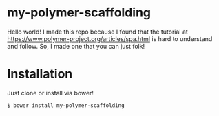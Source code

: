 # my-polymer-scaffolding
Hello world! I made this repo because I found that the tutorial at https://www.polymer-project.org/articles/spa.html is hard to understand and follow. So, I made one that you can just folk!

# Installation
Just clone or install via bower!
``` sh
$ bower install my-polymer-scaffolding
```

